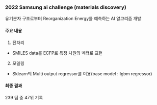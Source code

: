 ### 2022 Samsung ai challenge (materials discovery)
유기분자 구조로부터 Reorganization Energy를 예측하는 AI 알고리즘 개발

#### 주요 내용
1. 전처리
* SMILES data를 ECFP로 특정 차원의 벡터로 표현
2. 모델링
* Sklearn의 Multi output regressor를 이용(base model : lgbm regressor)
#### 최종 결과
239 팀 중 47위 기록 
